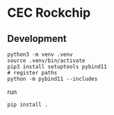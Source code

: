 # CEC Rockchip

## Development

```shell
python3 -m venv .venv
source .venv/bin/activate
pip3 install setuptools pybind11
# register paths
python -m pybind11 --includes
```

run 

```
pip install .
```